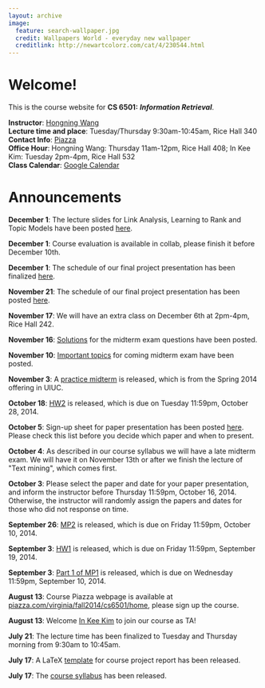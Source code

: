 ```yaml
---
layout: archive
image:
  feature: search-wallpaper.jpg
  credit: Wallpapers World - everyday new wallpaper
  creditlink: http://newartcolorz.com/cat/4/230544.html
---
```

# Welcome!
This is the course website for **CS 6501:** ***Information Retrieval***.

**Instructor**: [Hongning Wang](http://sifaka.cs.uiuc.edu/~wang296/)   
**Lecture time and place**: Tuesday/Thursday 9:30am-10:45am, Rice Hall 340   
**Contact Info**: [Piazza](http://piazza.com/virginia/fall2014/cs6501/home)   
**Office Hour**: Hongning Wang: Thursday 11am-12pm, Rice Hall 408; In Kee Kim: Tuesday 2pm-4pm, Rice Hall 532    
**Class Calendar**: [Google Calendar]({{site.baseurl}}/calendar.html)

# Announcements
**December 1**: The lecture slides for Link Analysis, Learning to Rank and Topic Models have been posted [here]({{site.baseurl}}/lectures.html).

**December 1**: Course evaluation is available in collab, please finish it before December 10th.

**December 1**: The schedule of our final project presentation has been finalized [here]({{site.baseurl}}/project.html).

**November 21**: The schedule of our final project presentation has been posted [here]({{site.baseurl}}/project.html).

**November 17**: We will have an extra class on December 6th at 2pm-4pm, Rice Hall 242.

**November 16**: [Solutions]({{site.baseurl}}/midterm.html) for the midterm exam questions have been posted.

**November 10**: [Important topics]({{site.baseurl}}/midterm.html) for coming midterm exam have been posted.

**November 3**: A [practice midterm]({{site.baseurl}}/midterm.html) is released, which is from the Spring 2014 offering in UIUC.

**October 18**: [HW2]({{site.baseurl}}/hws/hw2.html) is released, which is due on Tuesday 11:59pm, October 28, 2014.

**October 5**: Sign-up sheet for paper presentation has been posted [here]({{site.baseurl}}/presentation.html). Please check this list before you decide which paper and when to present.   

**October 4**: As described in our course syllabus we will have a late midterm exam. We will have it on November 13th or after we finish the lecture of "Text mining", which comes first.   

**October 3**: Please select the paper and date for your paper presentation, and inform the instructor before Thursday 11:59pm, October 16, 2014. Otherwise, the instructor will randomly assign the papers and dates for those who did not response on time.  

**September 26**: [MP2]({{site.baseurl}}/mps/mp2.html) is released, which is due on Friday 11:59pm, October 10, 2014. 

**September 3**: [HW1]({{site.baseurl}}/hws/hw1.html) is released, which is due on Friday 11:59pm, September 19, 2014.

**September 3**: [Part 1 of MP1]({{site.baseurl}}/mps/mp1.html) is released, which is due on Wednesday 11:59pm, September 10, 2014.

**August 13**: Course Piazza webpage is available at [piazza.com/virginia/fall2014/cs6501/home](http://piazza.com/virginia/fall2014/cs6501/home), please sign up the course.

**August 13**: Welcome [In Kee Kim](http://www.cs.virginia.edu/~ik2sb/) to join our course as TA!   

**July 21**: The lecture time has been finalized to Tuesday and Thursday morning from 9:30am to 10:45am.

**July 17**: A LaTeX [template]({{site.baseurl}}/docs/cs6501-templates.zip) for course project report has been released.

**July 17**: The [course syllabus]({{site.baseurl}}/docs/syllabus.pdf) has been
released.